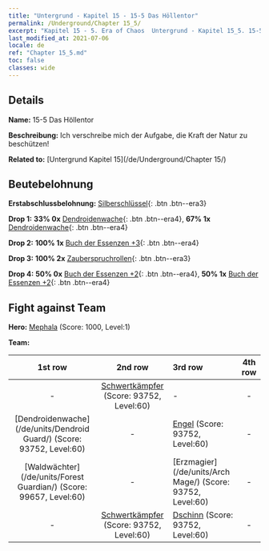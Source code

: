 ```yaml
---
title: "Untergrund - Kapitel 15 - 15-5 Das Höllentor"
permalink: /Underground/Chapter 15_5/
excerpt: "Kapitel 15 - 5. Era of Chaos  Untergrund - Kapitel 15_5. 15-5 Das Höllentor"
last_modified_at: 2021-07-06
locale: de
ref: "Chapter 15_5.md"
toc: false
classes: wide
---
```


## Details

 **Name:** 15-5 Das Höllentor

 **Beschreibung:** Ich verschreibe mich der Aufgabe, die Kraft der Natur zu beschützen!

 **Related to:** [Untergrund Kapitel 15](/de/Underground/Chapter 15/)

## Beutebelohnung

 **Erstabschlussbelohnung:** [Silberschlüssel](/ItemsDE/con_693/){: .btn .btn--era3}

 **Drop 1:** **33% 0x** [Dendroidenwache](/ItemsDE/unt_203/){: .btn .btn--era4}, **67% 1x** [Dendroidenwache](/ItemsDE/unt_203/){: .btn .btn--era4}

 **Drop 2:** **100% 1x** [Buch der Essenzen +3](/ItemsDE/mat_60/){: .btn .btn--era4}

 **Drop 3:** **100% 2x** [Zauberspruchrollen](/ItemsDE/con_694/){: .btn .btn--era3}

 **Drop 4:** **50% 0x** [Buch der Essenzen +2](/ItemsDE/mat_53/){: .btn .btn--era4}, **50% 1x** [Buch der Essenzen +2](/ItemsDE/mat_53/){: .btn .btn--era4}


## Fight against Team
 **Hero:** [Mephala](/de/heroes/Mephala/) (Score: 1000, Level:1)

 **Team:**


  | 1st row | 2nd row | 3rd row | 4th row |
  |:----:|:----:|:----|:----:|
  | - | [Schwertkämpfer](/de/units/Swordsman/) (Score: 93752, Level:60)  | - | - |
  | [Dendroidenwache](/de/units/Dendroid Guard/) (Score: 93752, Level:60)  | - | [Engel](/de/units/Angel/) (Score: 93752, Level:60)  | - |
  | [Waldwächter](/de/units/Forest Guardian/) (Score: 99657, Level:60)  | - | [Erzmagier](/de/units/Arch Mage/) (Score: 93752, Level:60)  | - |
  | - | [Schwertkämpfer](/de/units/Swordsman/) (Score: 93752, Level:60)  | [Dschinn](/de/units/Genie/) (Score: 93752, Level:60)  | - |


